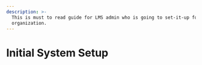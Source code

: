 ```yaml
---
description: >-
  This is must to read guide for LMS admin who is going to set-it-up for their
  organization.
---
```


# Initial System Setup

